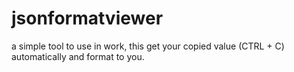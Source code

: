 # jsonformatviewer
a simple tool to use in work, this get your copied value (CTRL + C) automatically and format to you.
